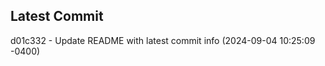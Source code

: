 
## Latest Commit
d01c332 - Update README with latest commit info (2024-09-04 10:25:09 -0400) <Yunxi-Zhou>
